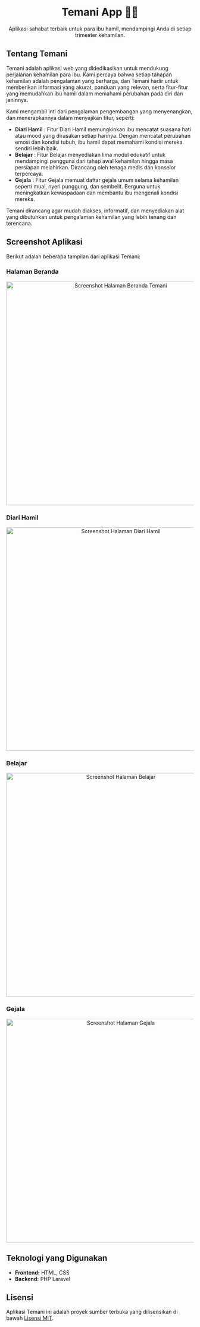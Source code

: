 <h1 align="center">Temani App 🤰✨</h1>

<p align="center">
Aplikasi sahabat terbaik untuk para ibu hamil, mendampingi Anda di setiap trimester kehamilan.
</p>

## Tentang Temani

Temani adalah aplikasi web yang didedikasikan untuk mendukung perjalanan kehamilan para ibu. Kami percaya bahwa setiap tahapan kehamilan adalah pengalaman yang berharga, dan Temani hadir untuk memberikan informasi yang akurat, panduan yang relevan, serta fitur-fitur yang memudahkan ibu hamil dalam memahami perubahan pada diri dan janinnya.

Kami mengambil inti dari pengalaman pengembangan yang menyenangkan, dan menerapkannya dalam menyajikan fitur, seperti:

- **Diari Hamil** : Fitur Diari Hamil memungkinkan ibu mencatat suasana hati atau mood yang dirasakan setiap harinya. Dengan mencatat perubahan emosi dan kondisi tubuh, ibu hamil dapat memahami kondisi mereka sendiri lebih baik.
- **Belajar** : Fitur Belajar menyediakan lima modul edukatif untuk mendampingi pengguna dari tahap awal kehamilan hingga masa persiapan melahirkan. Dirancang oleh tenaga medis dan konselor terpercaya.
- **Gejala** : Fitur Gejala memuat daftar gejala umum selama kehamilan seperti mual, nyeri punggung, dan sembelit. Berguna untuk meningkatkan kewaspadaan dan membantu ibu mengenali kondisi mereka.

Temani dirancang agar mudah diakses, informatif, dan menyediakan alat yang dibutuhkan untuk pengalaman kehamilan yang lebih tenang dan terencana.

## Screenshot Aplikasi

Berikut adalah beberapa tampilan dari aplikasi Temani:

### Halaman Beranda
<p align="center">
<img src="docs/Beranda.png" width="600" alt="Screenshot Halaman Beranda Temani">
</p>

### Diari Hamil
<p align="center">
<img src="docs/Diari.png" width="600" alt="Screenshot Halaman Diari Hamil">
</p>

### Belajar
<p align="center">
<img src="docs/Belajar.png" width="600" alt="Screenshot Halaman Belajar">
</p>

### Gejala
<p align="center">
<img src="docs/Gejala.png" width="600" alt="Screenshot Halaman Gejala">
</p>

## Teknologi yang Digunakan

* **Frontend:** HTML, CSS
* **Backend:** PHP Laravel

## Lisensi

Aplikasi Temani ini adalah proyek sumber terbuka yang dilisensikan di bawah [Lisensi MIT](https://opensource.org/licenses/MIT).

